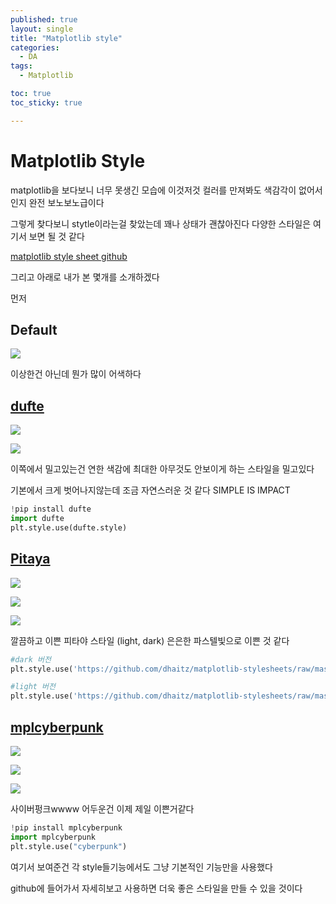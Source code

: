 ```yaml
---
published: true
layout: single
title: "Matplotlib style"
categories:
  - DA
tags:
  - Matplotlib

toc: true
toc_sticky: true

---
```

# Matplotlib Style

matplotlib을 보다보니 너무 못생긴 모습에 이것저것 컬러를 만져봐도 색감각이 없어서인지 완전 보노보노급이다

그렇게 찾다보니 stytle이라는걸 찾았는데 꽤나 상태가 괜찮아진다
다양한 스타일은 여기서 보면 될 것 같다

[matplotlib style sheet github](https://github.com/topics/matplotlib-style-sheets)

그리고 아래로 내가 본 몇개를 소개하겠다

먼저 
## Default
![](https://raw.githubusercontent.com/Cloudblack/Forpicture/image//img/20220731014304.png)

이상한건 아닌데 뭔가 많이 어색하다



## [dufte](https://github.com/nschloe/dufte)

![](https://raw.githubusercontent.com/Cloudblack/Forpicture/image//img/20220731015128.png)

![](https://raw.githubusercontent.com/Cloudblack/Forpicture/image//img/20220731015538.png)


이쪽에서 밀고있는건 연한 색감에 최대한 아무것도 안보이게 하는 스타일을 밀고있다  

기본에서 크게 벗어나지않는데 조금 자연스러운 것 같다
SIMPLE IS IMPACT
``` python
!pip install dufte
import dufte
plt.style.use(dufte.style)
```



## [Pitaya](https://github.com/dhaitz/matplotlib-stylesheets)

![](https://raw.githubusercontent.com/Cloudblack/Forpicture/image//img/20220731013347.png)

![](https://raw.githubusercontent.com/Cloudblack/Forpicture/image//img/20220731014746.png)

![](https://raw.githubusercontent.com/Cloudblack/Forpicture/image//img/20220731014831.png)

깔끔하고 이쁜 피타야 스타일 (light, dark)
은은한 파스텔빛으로 이쁜 것 같다
``` python
#dark 버전
plt.style.use('https://github.com/dhaitz/matplotlib-stylesheets/raw/master/pitayasmoothie-dark.mplstyle')

#light 버전
plt.style.use('https://github.com/dhaitz/matplotlib-stylesheets/raw/master/pitayasmoothie-light.mplstyle')
```


## [mplcyberpunk](https://github.com/dhaitz/mplcyberpunk)

![](https://raw.githubusercontent.com/Cloudblack/Forpicture/image//img/20220731013753.png)

![](https://raw.githubusercontent.com/Cloudblack/Forpicture/image//img/20220731015216.png)

![](https://raw.githubusercontent.com/Cloudblack/Forpicture/image//img/20220731015301.png)


사이버펑크wwww
어두운건 이제 제일 이쁜거같다
``` python
!pip install mplcyberpunk
import mplcyberpunk
plt.style.use("cyberpunk")
```


여기서 보여준건 각 style들기능에서도 그냥 기본적인 기능만을 사용했다

github에 들어가서 자세히보고 사용하면 더욱 좋은 스타일을 만들 수 있을 것이다